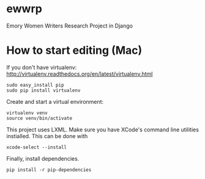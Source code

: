 ewwrp
=====

Emory Women Writers Research Project in Django

How to start editing (Mac)
=====

If you don't have virtualenv: http://virtualenv.readthedocs.org/en/latest/virtualenv.html

```
sudo easy_install pip
sudo pip install virtualenv
```

Create and start a virtual environment:

```
virtualenv venv
source venv/bin/activate
```

This project uses LXML. Make sure you have XCode's command line utilities instialled. This can be done with

```
xcode-select --install
```

Finally, install dependencies.

```
pip install -r pip-dependencies
```

